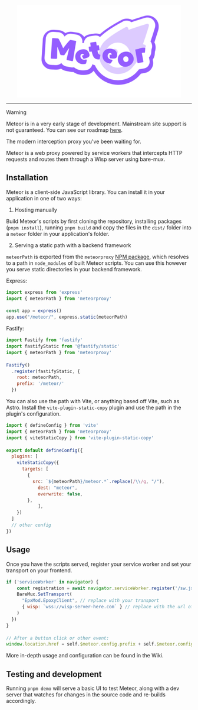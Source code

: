 <div align="center">
  <img src="assets/meteor.png" height="250" />
</div>

---

> [!WARNING]
> Meteor is in a very early stage of development. Mainstream site support is not guaranteed. You can see our roadmap [here](TODO.md).

The modern interception proxy you've been waiting for.

Meteor is a web proxy powered by service workers that intercepts HTTP requests and routes them through a Wisp server using bare-mux.

## Installation
Meteor is a client-side JavaScript library. You can install it in your application in one of two ways:

1. Hosting manually

Build Meteor's scripts by first cloning the repository, installing packages (`pnpm install`),  running `pnpm build` and copy the files in the `dist/` folder into a `meteor` folder in your application's folder.

2. Serving a static path with a backend framework

`meteorPath` is exported from the `meteorproxy` [NPM package](https://npmjs.com/package/meteorproxy), which resolves to a path in `node_modules` of built Meteor scripts. You can use this however you serve static directories in your backend framework.

Express:
```js
import express from 'express'
import { meteorPath } from 'meteorproxy'

const app = express()
app.use("/meteor/", express.static(meteorPath)
```

Fastify:
```js
import Fastify from 'fastify'
import fastifyStatic from '@fastify/static'
import { meteorPath } from 'meteorproxy'

Fastify()
  .register(fastifyStatic, {
    root: meteorPath,
    prefix: '/meteor/'
  })
```

You can also use the path with Vite, or anything based off Vite, such as Astro. Install the `vite-plugin-static-copy` plugin and use the path in the plugin's configuration.

```js
import { defineConfig } from 'vite'
import { meteorPath } from 'meteorproxy'
import { viteStaticCopy } from 'vite-plugin-static-copy'

export default defineConfig({
  plugins: [
    viteStaticCopy({
      targets: [
        {
          src: `${meteorPath}/meteor.*`.replace(/\\/g, "/"),
        	dest: "meteor",
        	overwrite: false,
        },
			],
    })
  ]
  // other config
})
```

## Usage
Once you have the scripts served, register your service worker and set your transport on your frontend.

```js
if ('serviceWorker' in navigator) {
    const registration = await navigator.serviceWorker.register('/sw.js')
    BareMux.SetTransport(
      "EpxMod.EpoxyClient", // replace with your transport
      { wisp: `wss://wisp-server-here.com` } // replace with the url of your wisp server
    )
  })
}

// After a button click or other event:
window.location.href = self.$meteor.config.prefix + self.$meteor.config.codec.encode("https://example.com") // replace url with the (full) url you want to navigate to
```

More in-depth usage and configuration can be found in the Wiki.

## Testing and development
Running `pnpm demo` will serve a basic UI to test Meteor, along with a dev server that watches for changes in the source code and re-builds accordingly.
